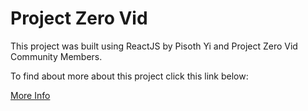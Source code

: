 # Project Zero Vid

This project was built using ReactJS by Pisoth Yi and Project Zero Vid Community Members.

To find about more about this project click this link below:

[More Info](https://drive.google.com/file/d/1qWZHEc0TMiMYPPvgRcty6w5ioWJe2UUE/view?usp=sharing)
